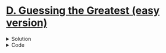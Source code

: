 # [D. Guessing the Greatest (easy version)](https://codeforces.com/problemset/problem/1486/C1)

<details>
<summary>Solution</summary>

This problem can be done using similar concept as binary search.
Let's say we know that the grastest number lies in the range $[l...r]$. <br>
Now, we divide the range into two equal parts $[l...m]$ and $[(m+1)...r]$. <br>
After that we query on the range $[l...r]$. So, we will know if the second-greatest number lies in the first half or second half of the range $[l...r]$. If the number lies in the first half, i.e., $[l...m]$, we will query on the range $[l...m]$. If the index of the second-greatest number does not change after the query, it means that the greatest number is also in that same range.<br>
So, we will repeat the process in the range $[l...m]$. Otherwise, we will repeat the process in the range $[(m+1)...r]$. Either way we are guaranteed that the range will become half.<br>
We will repeat the process untill the range size is reduced to $2$. After that one query is enough to find the greatest number's index.<br>
This gurantees that number of querires will be at most $2$log$n$.

Note: Don't forget to ensure $l \neq r$ for each $query(l,r)$.

</details>

<details>
<summary>Code</summary>

```cpp
/*
    So, which of the favours
    of your Lord would you deny?
*/

// author: Brownbear2710

#include <bits/stdc++.h>

using namespace std;

int query(int l, int r)
{
    cout << "? " << l << " " << r << endl;
    int indx;
    cin >> indx;
    return indx;
}

int main()
{
    int n;
    cin >> n;
    int l = 1, r = n;
    int second_greatest = query(l,r);
    while(l < r-1)
    {
        int m1 = (l+r)/2;
        int m2 = m1+1;
        if(m1-l != r-m2) m2 = m1;
        if(l <= second_greatest and second_greatest <= m1)
        {
            int nw_second = query(l,m1);
            if(nw_second == second_greatest)
                r = m1;
            else
            {
                second_greatest = query(m2,r);
                l = m2;
            }
        }
        else
        {
            int nw_second = query(m2,r);
            if(nw_second == second_greatest)
                l = m2;
            else
            {
                second_greatest = query(l,m1);
                r = m1;
            }
        }
    }
    int ans = (query(l,r) == l ? r : l);
    cout << "! " << ans << endl;
    return 0;
}
```

</details>